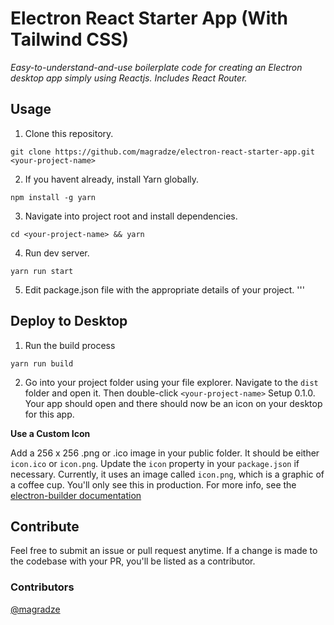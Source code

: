 # Electron React Starter App (With Tailwind CSS)

*Easy-to-understand-and-use boilerplate code for creating an Electron desktop app simply using Reactjs. Includes React Router.*
<br>

## Usage
1. Clone this repository.
```
git clone https://github.com/magradze/electron-react-starter-app.git <your-project-name>
```
2. If you havent already, install Yarn globally.
```
npm install -g yarn
```
3. Navigate into project root and install dependencies.
```
cd <your-project-name> && yarn
```
4. Run dev server.
```
yarn run start
```
5. Edit package.json file with the appropriate details of your project.
'''
## Deploy to Desktop
1. Run the build process
```
yarn run build
```
2. Go into your project folder using your file explorer. Navigate to the `dist` folder and open it. Then double-click `<your-project-name>` Setup 0.1.0. Your app should open and there should now be an icon on your desktop for this app.

**Use a Custom Icon**

Add a 256 x 256 .png or .ico image in your public folder. It should be either `icon.ico` or `icon.png`. Update the `icon` property in your `package.json` if necessary. Currently, it uses an image called `icon.png`, which is a graphic of a coffee cup. You'll only see this in production. For more info, see the [electron-builder documentation](https://www.electron.build/icons)

## Contribute
Feel free to submit an issue or pull request anytime. If a change is made to the codebase with your PR, you'll be listed as a contributor.

### Contributors
[@magradze](https://github.com/magradze)
